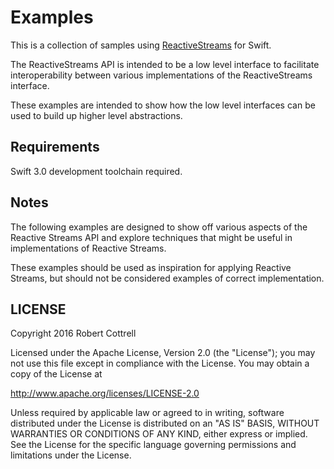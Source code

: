 # Examples

This is a collection of samples using [ReactiveStreams](https://github.com/rgcottrell/ReactiveStreams) for Swift.

The ReactiveStreams API is intended to be a low level interface to facilitate
interoperability between various implementations of the ReactiveStreams
interface.

These examples are intended to show how the low level interfaces can be used
to build up higher level abstractions.

## Requirements

Swift 3.0 development toolchain required.

## Notes

The following examples are designed to show off various aspects of the
Reactive Streams API and explore techniques that might be useful in
implementations of Reactive Streams.

These examples should be used as inspiration for applying Reactive Streams, but
should not be considered examples of correct implementation.

## LICENSE

Copyright 2016 Robert Cottrell

Licensed under the Apache License, Version 2.0 (the "License");
you may not use this file except in compliance with the License.
You may obtain a copy of the License at

<http://www.apache.org/licenses/LICENSE-2.0>

Unless required by applicable law or agreed to in writing, software
distributed under the License is distributed on an "AS IS" BASIS,
WITHOUT WARRANTIES OR CONDITIONS OF ANY KIND, either express or implied.
See the License for the specific language governing permissions and
limitations under the License.